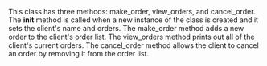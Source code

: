 This class has three methods: make_order, view_orders, and cancel_order. The __init__ method is called when a new instance of the class is created and it sets the client's name and orders. The make_order method adds a new order to the client's order list. The view_orders method prints out all of the client's current orders. The cancel_order method allows the client to cancel an order by removing it from the order list.

